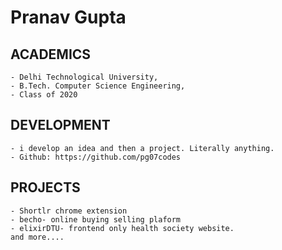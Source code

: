 # Pranav Gupta

## ACADEMICS

```
- Delhi Technological University,
- B.Tech. Computer Science Engineering,
- Class of 2020
```


## DEVELOPMENT

```
- i develop an idea and then a project. Literally anything.
- Github: https://github.com/pg07codes
```


## PROJECTS
```
- Shortlr chrome extension
- becho- online buying selling plaform
- elixirDTU- frontend only health society website.
and more....
```

